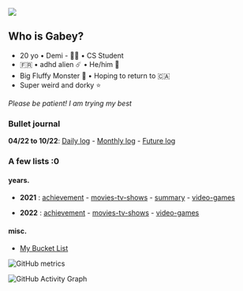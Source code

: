 ![](https://pbs.twimg.com/profile_banners/1392194599175794688/1649188059/1500x500)

## Who is Gabey? 
-  20 yo • Demi - 🏳️‍🌈 • CS Student 
- 🇫🇷  • adhd alien ☄️ • He/him 🌸 
- Big Fluffy Monster 🐺 • Hoping to return to 🇨🇦 
- Super weird and dorky ⭐ 

*Please be patient! I am trying my best*

### Bullet journal
**04/22 to 10/22**: 
[Daily log](bullet-journal/daily-log.md) - 
[Monthly log](bullet-journal/monthly-log.md) - 
[Future log](bullet-journal/future-log.md)


### A few lists :0
#### years.
- **2021** : 
[achievement](lists/2021/achievement.md) - 
[movies-tv-shows](lists/2021/movies-tv-shows.md ) -
[summary](lists/2021/summary.md) -
[video-games](lists/2021/video-games.md)<br>

- **2022** : 
[achievement](lists/2022/achievement.md) - 
[movies-tv-shows](lists/2022/movies-tv-shows.md ) -
[video-games](lists/2022/video-games.md)<br>

#### misc. 
- [My Bucket List](lists/bucket-list.md)

![GitHub metrics](https://metrics.lecoq.io/onetrickwolfy)  

![GitHub Activity Graph](https://activity-graph.herokuapp.com/graph?username=onetrickwolfy)  


